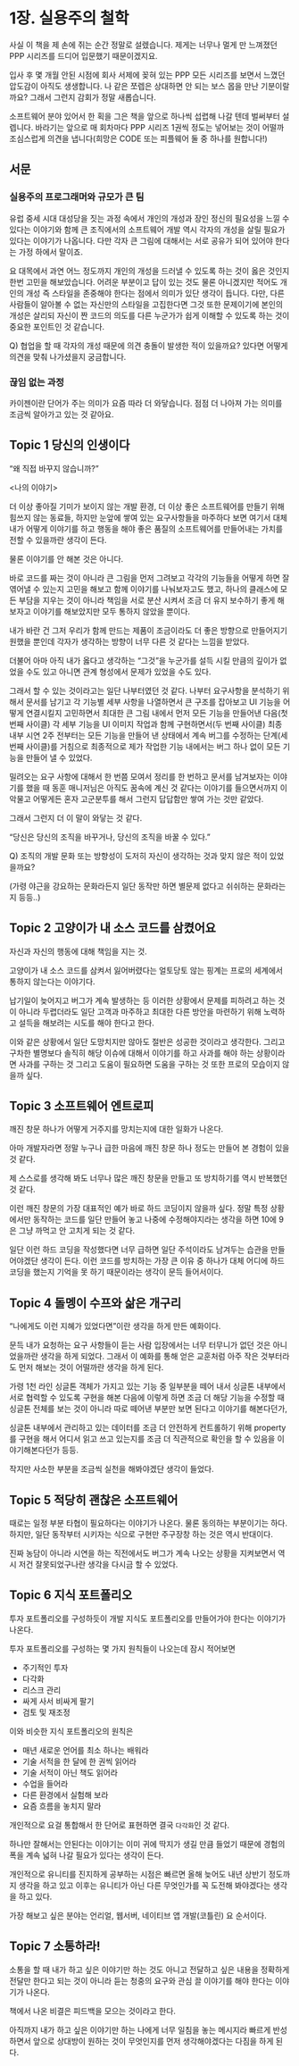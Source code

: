 # 1장. 실용주의 철학

사실 이 책을 제 손에 쥐는 순간 정말로 설렜습니다. 제게는 너무나 멀게 만 느껴졌던 PPP 시리즈를 드디어 입문했기 때문이겠지요.

입사 후 몇 개월 안된 시점에 회사 서제에 꽂혀 있는 PPP 모든 시리즈를 보면서 느꼈던 압도감이 아직도 생생합니다. 나 같은 쪼렙은 상대하면 안 되는 보스 몹을 만난 기분이랄까요? 그래서 그런지 감회가 정말 새롭습니다.

 소프트웨어 분야 있어서 한 획을 그은 책을 앞으로 하나씩 섭렵해 나갈 텐데 벌써부터 설렙니다. 바라기는 앞으로 매 회차마다 PPP 시리즈 1권씩 정도는 넣어보는 것이 어떨까 조심스럽게 의견을 냅니다(희망은 CODE 또는 피플웨어 둘 중 하나를 원합니다!)

## 서문

### 실용주의 프로그래머와 규모가 큰 팀

유럽 중세 시대 대성당을 짓는 과정 속에서 개인의 개성과 장인 정신의 필요성을 느낄 수 있다는 이야기와 함께 큰 조직에서의 소프트웨어 개발 역시 각자의 개성을 살릴 필요가 있다는 이야기가 나옵니다. 다만 각자 큰 그림에 대해서는 서로 공유가 되어 있어야 한다는 가정 하에서 말이죠.

요 대목에서 과연 어느 정도까지 개인의 개성을 드러낼 수 있도록 하는 것이 옳은 것인지 한번 고민을 해보았습니다. 어려운 부분이고 답이 있는 것도 물론 아니겠지만 적어도 개인의 개성 즉 스타일을 존중해야 한다는 점에서 의미가 있단 생각이 듭니다. 다만, 다른 사람들이 알아볼 수 없는 자신만의 스타일을 고집한다면 그것 또한 문제이기에 본인의 개성은 살리되 자신이 짠 코드의 의도를 다른 누군가가 쉽게 이해할 수 있도록 하는 것이 중요한 포인트인 것 같습니다.

Q) 협업을 할 때 각자의 개성 때문에 의견 충돌이 발생한 적이 있을까요? 있다면 어떻게 의견을 맞춰 나가셨을지 궁금합니다.

### 끊임 없는 과정

카이젠이란 단어가 주는 의미가 요즘 따라 더 와닿습니다. 점점 더 나아져 가는 의미를 조금씩 알아가고 있는 것 같아요.

## Topic 1 당신의 인생이다

“왜 직접 바꾸지 않습니까?”

<나의 이야기>

더 이상 좋아질 기미가 보이지 않는 개발 환경, 더 이상 좋은 소프트웨어를 만들기 위해 힘쓰지 않는 동료들, 하지만 눈앞에 쌓여 있는 요구사항들을 마주하다 보면 여기서 대체 내가 어떻게 이야기를 하고 행동을 해야 좋은 품질의 소프트웨어를 만들어내는 가치를 전할 수 있을까란 생각이 든다.

물론 이야기를 안 해본 것은 아니다.

바로 코드를 짜는 것이 아니라 큰 그림을 먼저 그려보고 각각의 기능들을 어떻게 하면 잘 엮어낼 수 있는지 고민을 해보고 함께 이야기를 나눠보자고도 했고, 하나의 클래스에 모든 부담을 지우는 것이 아니라 책임을 서로 분산 시켜서 조금 더 유지 보수하기 좋게 해보자고 이야기를 해보았지만 모두 통하지 않았을 뿐이다. 

내가 바란 건 그저 우리가 함께 만드는 제품이 조금이라도 더 좋은 방향으로 만들어지기 원했을 뿐인데 각자가 생각하는 방향이 너무 다른 것 같다는 느낌을 받았다.

더불어 아마 아직 내가 옳다고 생각하는 “그것”을 누군가를 설득 시킬 만큼의 깊이가 없었을 수도 있고 아니면 관계 형성에서 문제가 있었을 수도 있다. 

그래서 할 수 있는 것이라고는 일단 나부터였던 것 같다. 나부터 요구사항을 분석하기 위해서 문서를 남기고 각 기능별 세부 사항을 나열하면서 큰 구조를 잡아보고 UI 기능을 어떻게 연결시킬지 고민하면서 최대한 큰 그림 내에서 먼저 모든 기능을 만들어낸 다음(첫 번째 사이클) 각 세부 기능을 UI 이미지 작업과 함께 구현하면서(두 번째 사이클) 최종 내부 시연 2주 전부터는 모든 기능을 만들어 낸 상태에서 계속 버그를 수정하는 단계(세 번째 사이클)를 거침으로 최종적으로 제가 작업한 기능 내에서는 버그 하나 없이 모든 기능을 만들어 낼 수 있었다. 

밀려오는 요구 사항에 대해서 한 번쯤 모여서 정리를 한 번하고 문서를 남겨보자는 이야기를 했을 때 동훈 매니저님은 아직도 꿈속에 계신 것 같다는 이야기를 들으면서까지 이 악물고 어떻게든 혼자 고군분투를 해서 그런지 답답함만 쌓여 가는 것만 같았다. 

그래서 그런지 더 이 말이 와닿는 것 같다.

“당신은 당신의 조직을 바꾸거나, 당신의 조직을 바꿀 수 있다.”

Q) 조직의 개발 문화 또는 방향성이 도저히 자신이 생각하는 것과 맞지 않은 적이 있었을까요?

(가령 야근을 강요하는 문화라든지 일단 동작만 하면 별문제 없다고 쉬쉬하는 문화라는지 등등..)

## Topic 2 고양이가 내 소스 코드를 삼켰어요

자신과 자신의 행동에 대해 책임을 지는 것.

고양이가 내 소스 코드를 삼켜서 잃어버렸다는 얼토당토 않는 핑계는 프로의 세계에서 통하지 않는다는 이야기다.

납기일이 늦어지고 버그가 계속 발생하는 등 이러한 상황에서 문제를 피하려고 하는 것이 아니라 두렵더라도 일단 고객과 마주하고 최대한 다른 방안을 마련하기 위해 노력하고 설득을 해보려는 시도를 해야 한다고 한다.

이와 같은 상황에서 일단 도망치지만 않아도 절반은 성공한 것이라고 생각한다. 그리고 구차한 별명보다 솔직히 해당 이슈에 대해서 이야기를 하고 사과를 해야 하는 상황이라면 사과를 구하는 것 그리고 도움이 필요하면 도움을 구하는 것 또한 프로의 모습이지 않을까 싶다. 

## Topic 3 소프트웨어 엔트로피

깨진 창문 하나가 어떻게 거주지를 망치는지에 대한 일화가 나온다.

아마 개발자라면 정말 누구나 급한 마음에 깨진 창문 하나 정도는 만들어 본 경험이 있을 것 같다. 

제 스스로를 생각해 봐도 너무나 많은 깨진 창문을 만들고 또 방치하기를 역시 반복했던 것 같다.

이런 깨진 창문의 가장 대표적인 예가 바로 하드 코딩이지 않을까 싶다. 정말 특정 상황에서만 동작하는 코드를 일단 만들어 놓고 나중에 수정해야지라는 생각을 하면 10에 9은 그냥 까먹고 안 고치게 되는 것 같다.

일단 이런 하드 코딩을 작성했다면 너무 급하면 일단 주석이라도 남겨두는 습관을 만들어야겠단 생각이 든다. 이런 코드를 방치하는 가장 큰 이유 중 하나가 대체 어디에 하드코딩을 했는지 기억을 못 하기 때문이라는 생각이 문득 들어서이다. 

## Topic 4 돌멩이 수프와 삶은 개구리

“나에게도 이런 지혜가 있었다면”이란 생각을 하게 만든 예화이다. 

문득 내가 요청하는 요구 사항들이 듣는 사람 입장에서는 너무 터무니가 없던 것은 아니었을까란 생각을 하게 되었다. 그래서 이 예화를 통해 얻은 교훈처럼 아주 작은 것부터라도 먼저 해보는 것이 어떨까란 생각을 하게 된다.

가령 1천 라인 싱글톤 객체가 가지고 있는 기능 중 일부분을 떼어 내서 싱글톤 내부에서 서로 협력할 수 있도록 구현을 해본 다음에 이렇게 하면 조금 더 해당 기능을 수정할 때 싱글톤 전체를 보는 것이 아니라 따로 떼어낸 부분만 보면 된다고 이야기를 해본다던가,

싱글톤 내부에서 관리하고 있는 데이터를 조금 더 안전하게 컨트롤하기 위해 property를 구현을 해서 어디서 읽고 쓰고 있는지를 조금 더 직관적으로 확인을 할 수 있음을 이야기해본다던가 등등.

작지만 사소한 부분을 조금씩 실천을 해봐야겠단 생각이 들었다. 

## Topic 5 적당히 괜찮은 소프트웨어

때로는 일정 부분 타협이 필요하다는 이야기가 나온다. 물론 동의하는 부분이기는 하다. 하지만, 일단 동작부터 시키자는 식으로 구현만 주구장창 하는 것은 역시 반대이다. 

진짜 농담이 아니라 시연을 하는 직전에서도 버그가 계속 나오는 상황을 지켜보면서 역시 저건 잘못되었구나란 생각을 다시금 할 수 있었다. 

## Topic 6 지식 포트폴리오

투자 포트폴리오를 구성하듯이 개발 지식도 포트폴리오를 만들어가야 한다는 이야기가 나온다.

투자 포트폴리오를 구성하는 몇 가지 원칙들이 나오는데 잠시 적어보면

- 주기적인 투자
- 다각화
- 리스크 관리
- 싸게 사서 비싸게 팔기
- 검토 및 재조정

이와 비슷한 지식 포트폴리오의 원칙은

- 매년 새로운 언어를 최소 하나는 배워라
- 기술 서적을 한 달에 한 권씩 읽어라
- 기술 서적이 아닌 책도 읽어라
- 수업을 들어라
- 다른 환경에서 실험해 보라
- 요즘 흐름을 놓치지 말라

개인적으로 요걸 통합해서 한 단어로 표현하면 결국 `다각화`인 것 같다.

하나만 잘해서는 안된다는 이야기는 이미 귀에 딱지가 생길 만큼 들었기 때문에 경험의 폭을 계속 넓혀 나갈 필요가 있다는 생각이 든다. 

개인적으로 유니티를 진지하게 공부하는 시점은 빠르면 올해 늦어도 내년 상반기 정도까지 생각을 하고 있고 이후는 유니티가 아닌 다른 무엇인가를 꼭 도전해 봐야겠다는 생각을 하고 있다.

가장 해보고 싶은 분야는 언리얼, 웹서버, 네이티브 앱 개발(코틀린) 요 순서이다.

## Topic 7 소통하라!

소통을 할 때 내가 하고 싶은 이야기만 하는 것도 아니고 전달하고 싶은 내용을 정확하게 전달만 한다고 되는 것이 아니라 듣는 청중의 요구와 관심 끌 이야기를 해야 한다는 이야기가 나온다.

책에서 나온 비결은 피드백을 모으는 것이라고 한다.

아직까지 내가 하고 싶은 이야기만 하는 나에게 너무 일침을 놓는 메시지라 빠르게 반성하면서 앞으로 상대방이 원하는 것이 무엇인지를 먼저 생각해야겠다는 다짐을 하게 된다.